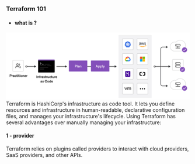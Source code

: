 ### Terraform 101
 - #### what is ? 

 ![alt text](/images/image.png)
 Terraform is HashiCorp's infrastructure as code tool. It lets you define resources and infrastructure in human-readable, declarative configuration files, and manages your infrastructure's lifecycle. Using Terraform has several advantages over manually managing your infrastructure:

 #### 1 - provider
Terraform relies on plugins called providers to interact with cloud providers, SaaS providers, and other APIs.
